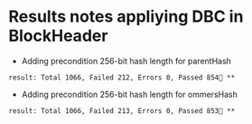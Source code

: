 # Results notes appliying DBC in BlockHeader


* Adding precondition 256-bit hash length for parentHash
``` 
result: Total 1066, Failed 212, Errors 0, Passed 854 **
```

* Adding precondition 256-bit hash length for ommersHash
``` 
result: Total 1066, Failed 213, Errors 0, Passed 853 **
```